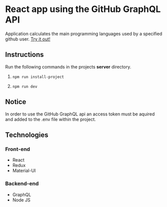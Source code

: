 # React app using the GitHub GraphQL API
Application calculates the main programming languages used by a specified github user. [Try it out!](https://github-language-app.herokuapp.com/)

## Instructions
Run the following commands in the projects **server** directory. 
1) `npm run install-project`

2) `npm run dev`

## Notice
In order to use the GitHub GraphQL api an access token must be aquired and added to the .env file within the project.

## Technologies
### Front-end
* React
* Redux
* Material-UI

### Backend-end
* GraphQL
* Node JS

